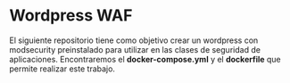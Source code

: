# Wordpress WAF

El siguiente repositorio tiene como objetivo crear un wordpress con modsecurity preinstalado para utilizar en las clases de seguridad de aplicaciones. Encontraremos el **docker-compose.yml** y el **dockerfile** que permite realizar este trabajo. 



